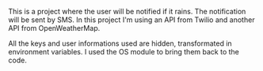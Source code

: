 This is a project where the user will be notified if it rains. The notification will be sent by SMS. In this project I'm using an API from Twilio and another API from OpenWeatherMap. 

All the keys and user informations used are hidden, transformated in environment variables. I used the OS module to bring them back to the code. 
